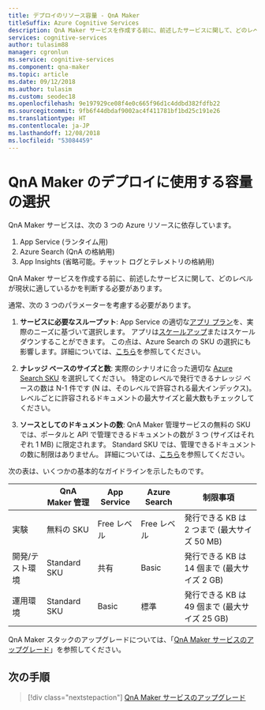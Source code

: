 ```yaml
---
title: デプロイのリソース容量 - QnA Maker
titleSuffix: Azure Cognitive Services
description: QnA Maker サービスを作成する前に、前述したサービスに関して、どのレベルが現状に適しているかを判断する必要があります。
services: cognitive-services
author: tulasim88
manager: cgronlun
ms.service: cognitive-services
ms.component: qna-maker
ms.topic: article
ms.date: 09/12/2018
ms.author: tulasim
ms.custom: seodec18
ms.openlocfilehash: 9e197929ce08f4e0c665f96d1c4ddbd382fdfb22
ms.sourcegitcommit: 9fb6f44dbdaf9002ac4f411781bf1bd25c191e26
ms.translationtype: HT
ms.contentlocale: ja-JP
ms.lasthandoff: 12/08/2018
ms.locfileid: "53084459"
---
```

# <a name="choosing-capacity-for-your-qna-maker-deployment"></a>QnA Maker のデプロイに使用する容量の選択

QnA Maker サービスは、次の 3 つの Azure リソースに依存しています。
1.  App Service (ランタイム用)
2.  Azure Search (QnA の格納用)
3.  App Insights (省略可能。チャット ログとテレメトリの格納用)

QnA Maker サービスを作成する前に、前述したサービスに関して、どのレベルが現状に適しているかを判断する必要があります。 

通常、次の 3 つのパラメーターを考慮する必要があります。
1. **サービスに必要なスループット**: App Service の適切な[アプリ プラン](https://azure.microsoft.com/pricing/details/app-service/plans/)を、実際のニーズに基づいて選択します。 アプリは[スケールアップ](https://docs.microsoft.com/azure/app-service/web-sites-scale)またはスケールダウンすることができます。 この点は、Azure Search の SKU の選択にも影響します。詳細については、[こちら](https://docs.microsoft.com/azure/search/search-sku-tier)を参照してください。

2. **ナレッジ ベースのサイズと数**: 実際のシナリオに合った適切な [Azure Search SKU](https://azure.microsoft.com/pricing/details/search/) を選択してください。 特定のレベルで発行できるナレッジ ベースの数は N-1 件です (N は、そのレベルで許容される最大インデックス)。 レベルごとに許容されるドキュメントの最大サイズと最大数もチェックしてください。

3. **ソースとしてのドキュメントの数**: QnA Maker 管理サービスの無料の SKU では、ポータルと API で管理できるドキュメントの数が 3 つ (サイズはそれぞれ 1 MB) に限定されます。 Standard SKU では、管理できるドキュメントの数に制限はありません。 詳細については、[こちら](https://aka.ms/qnamaker-pricing)を参照してください。

次の表は、いくつかの基本的なガイドラインを示したものです。

|                        | QnA Maker 管理 | App Service | Azure Search | 制限事項                      |
| ---------------------- | -------------------- | ----------- | ------------ | -------------------------------- |
| 実験        | 無料の SKU             | Free レベル   | Free レベル    | 発行できる KB は 2 つまで (最大サイズ 50 MB)  |
| 開発/テスト環境   | Standard SKU         | 共有      | Basic        | 発行できる KB は 14 個まで (最大サイズ 2 GB)    |
| 運用環境 | Standard SKU         | Basic       | 標準     | 発行できる KB は 49 個まで (最大サイズ 25 GB) |

QnA Maker スタックのアップグレードについては、「[QnA Maker サービスのアップグレード](../How-To/upgrade-qnamaker-service.md)」を参照してください。

## <a name="next-steps"></a>次の手順

> [!div class="nextstepaction"]
> [QnA Maker サービスのアップグレード](../How-To/upgrade-qnamaker-service.md)
